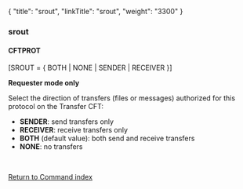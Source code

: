 {
    "title": "srout",
    "linkTitle": "srout",
    "weight": "3300"
}<span id="srout"></span>

### srout

#### CFTPROT

\[SROUT = { BOTH
| NONE | SENDER | RECEIVER }\]

**Requester mode only**

Select the direction of transfers (files or messages) authorized for
this protocol on the <span class="mc-variable axway_variables.Component_Short_Name variable">Transfer CFT</span>:

- <span style="font-weight: bold;">SENDER</span>: send transfers only
- <span style="font-weight: bold;">RECEIVER</span>: receive transfers only
- <span style="font-weight: bold;">BOTH</span> (default value): both send and
    receive transfers
- <span style="font-weight: bold;">NONE</span>: no transfers

 

[Return to Command index](../../)
